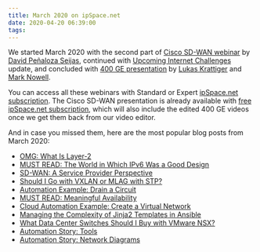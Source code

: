 ```yaml
---
title: March 2020 on ipSpace.net
date: 2020-04-20 06:39:00
tags:
---
```

We started March 2020 with the second part of [Cisco SD-WAN webinar](https://www.ipspace.net/Cisco_SD-WAN_Foundations_and_Design_Aspects) by [David Peñaloza Seijas](https://www.ipspace.net/Author:David_Pe%C3%B1aloza_Seijas), continued with [Upcoming Internet Challenges](https://www.ipspace.net/Upcoming_Internet_Challenges) update, and concluded with [400 GE presentation](https://www.ipspace.net/Data_Center_Fabrics) by [Lukas Krattiger](https://www.ipspace.net/Author:Lukas_Krattiger) and [Mark Nowell](https://www.ipspace.net/Author:Mark_Nowell).

You can access all these webinars with Standard or Expert [ipSpace.net subscription](https://www.ipspace.net/Subscription/). The Cisco SD-WAN presentation is already available with [free ipSpace.net subscription](https://www.ipspace.net/Subscription/Free), which will also include the edited 400 GE videos once we get them back from our video editor.
<!--more-->
And in case you missed them, here are the most popular blog posts from March 2020:

* [OMG: What Is Layer-2](/2020/03/omg-what-is-layer-2.html)
* [MUST READ: The World in Which IPv6 Was a Good Design](/2020/03/world-in-which-ipv6-was-good-design.html)
* [SD-WAN: A Service Provider Perspective](/2020/03/sdwan-service-provider-perspective.html)
* [Should I Go with VXLAN or MLAG with STP?](/2020/03/should-i-go-with-vxlan-or-mlag-with-stp.html)
* [Automation Example: Drain a Circuit](/2020/03/automation-example-drain-circuit.html)
* [MUST READ: Meaningful Availability](/2020/03/must-read-meaningful-availability.html)
* [Cloud Automation Example: Create a Virtual Network](/2020/03/cloud-automation-create-virtual-network.html)
* [Managing the Complexity of Jinja2 Templates in Ansible](/2020/03/managing-complexity-of-jinja2-templates.html)
* [What Data Center Switches Should I Buy with VMware NSX?](/2020/03/what-data-center-switches-should-i-buy.html)
* [Automation Story: Tools](/2020/03/automation-story-tools.html)
* [Automation Story: Network Diagrams](/2020/03/automation-story-network-diagrams.html)
